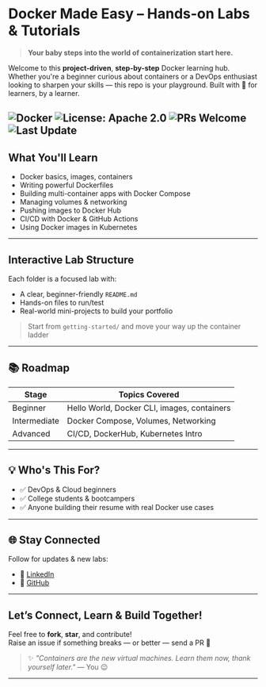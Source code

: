 # Docker Made Easy – Hands-on Labs & Tutorials

> **Your baby steps into the world of containerization start here.**

Welcome to this **project-driven**, **step-by-step** Docker learning hub. Whether you're a beginner curious about containers or a DevOps enthusiast looking to sharpen your skills — this repo is your playground. Built with 💙 for learners, by a learner.

![Docker](https://img.shields.io/badge/docker-ready-blue)
![License: Apache 2.0](https://img.shields.io/badge/License-Apache%202.0-blue.svg)
![PRs Welcome](https://img.shields.io/badge/PRs-welcome-brightgreen.svg)
![Last Update](https://img.shields.io/github/last-commit/srikxcipher/Docker-HandsOn)
---

## What You'll Learn

- Docker basics, images, containers
- Writing powerful Dockerfiles
- Building multi-container apps with Docker Compose
- Managing volumes & networking
- Pushing images to Docker Hub
- CI/CD with Docker & GitHub Actions
- Using Docker images in Kubernetes

---

## Interactive Lab Structure

Each folder is a focused lab with:

-  A clear, beginner-friendly `README.md`
-  Hands-on files to run/test
-  Real-world mini-projects to build your portfolio

> Start from `getting-started/` and move your way up the container ladder

---

## 📚 Roadmap

| Stage        | Topics Covered                              |           
|--------------|---------------------------------------------|
| Beginner   | Hello World, Docker CLI, images, containers |
| Intermediate | Docker Compose, Volumes, Networking         |
| Advanced   | CI/CD, DockerHub, Kubernetes Intro          |

---

## 💡 Who's This For?

- ✅ DevOps & Cloud beginners
- ✅ College students & bootcampers
- ✅ Anyone building their resume with real Docker use cases

---

## 🌐 Stay Connected

Follow for updates & new labs:
- 🔗 [LinkedIn](https://www.linkedin.com/in/srikantsnehit/)
- 🔗 [GitHub](https://github.com/srikxcipher)

---

## Let’s Connect, Learn & Build Together!

Feel free to **fork**, **star**, and contribute!  
Raise an issue if something breaks — or better — send a PR 💪

> ✨ _"Containers are the new virtual machines. Learn them now, thank yourself later."_ — You 😉

---




